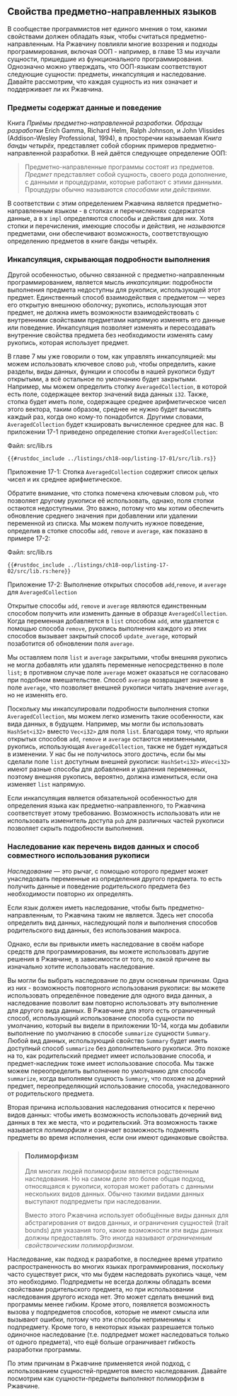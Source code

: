 ## Свойства предметно-направленных языков

В сообществе программистов нет единого мнения о том, какими свойствами должен обладать язык, чтобы считаться предметно-направленным. На Ржавчину повлияли многие воззрения и подходы программирования, включая ООП - например, в главе 13 мы изучали сущности, пришедшие из функционального программирования. Однозначно можно утверждать, что ООП-языкам соответствуют следующие сущности: предметы, инкапсуляция и наследование. Давайте рассмотрим, что каждая сущность из них означает и поддерживает ли их Ржавчина.

### Предметы содержат данные и поведение

Книга *Приёмы предметно-направленной разработки. Образцы разработки* Erich Gamma, Richard Helm, Ralph Johnson, и John Vlissides (Addison-Wesley Professional, 1994), в просторечии называемая *Книга банды четырёх*, представляет собой сборник примеров предметно-направленной разработки. В ней даётся следующее определение ООП:

> Предметно-направленные программы состоят из предметов. *Предмет* представляет собой сущность, своего рода дополнение, с данными и процедурами, которые работают с этими данными. Процедуры обычно называются *способами* или *действиями*.

В соответствии с этим определением Ржавчина является предметно-направленным языком - в стопках и перечислениях содержатся данные, а в х `impl` определяются способы и действия для них. Хотя стопки и перечисления, имеющие способы и действия, не *называются* предметами, они обеспечивают  возможность, соответствующую определению предметов в книге банды четырёх.

### Инкапсуляция, скрывающая подробности выполнения

Другой особенностью, обычно связанной с предметно-направленным программированием, является мысль *инкапсуляции*: подробности выполнения предмета недоступны для рукописи, использующей этот предмет. Единственный способ взаимодействия с предметом — через его открытую внешнюю оболочку; рукопись, использующая этот предмет, не должна иметь возможности взаимодействовать с внутренними свойствами предметами напрямую изменять его данные или поведение. Инкапсуляция позволяет изменять и пересоздавать внутренние свойства предмета без необходимости изменять саму рукопись, которая использует предмет.

В главе 7 мы уже говорили о том, как управлять инкапсуляцией: мы можем использовать ключевое слово `pub`, чтобы определить, какие разделы, виды данных, функции и способы в нашей рукописи будут открытыми, а всё остальное по умолчанию будет закрытыми. Например, мы можем определить стопку `AveragedCollection`, в которой есть поле, содержащее вектор значений вида данных `i32`. Также, стопка будет иметь поле, содержащее среднее арифметическое чисел этого вектора, таким образом, среднее не нужно будет вычислять каждый раз, когда оно кому-то понадобится. Другими словами, `AveragedCollection` будет кэшировать вычисленное среднее для нас. В приложении 17-1 приведено определение стопки `AveragedCollection`:

<span class="filename">Файл: src/lib.rs</span>

```rust,noplayground
{{#rustdoc_include ../listings/ch18-oop/listing-17-01/src/lib.rs}}
```

<span class="caption">Приложение 17-1: Стопка <code>AveragedCollection</code> содержит список целых чисел и их среднее арифметическое.</span>

Обратите внимание, что стопка помечена ключевым словом `pub`, что позволяет другому рукописи её использовать, однако, поля стопки остаются недоступными. Это важно, потому что мы хотим обеспечить обновление среднего значения при добавлении или удалении переменной из списка. Мы можем получить нужное поведение, определив в стопке способы `add`, `remove` и `average`, как показано в примере 17-2:

<span class="filename">Файл: src/lib.rs</span>

```rust,noplayground
{{#rustdoc_include ../listings/ch18-oop/listing-17-02/src/lib.rs:here}}
```

<span class="caption">Приложение 17-2: Выполнение открытых способов <code>add</code>,<code>remove</code>, и <code>average</code> для <code>AveragedCollection</code></span>

Открытые способы `add`, `remove` и `average` являются единственным способом получить или изменить данные в образце `AveragedCollection`. Когда переменная добавляется в `list` способом `add`, или удаляется с помощью способа `remove`, рукопись выполнения каждого из этих способов вызывает закрытый способ `update_average`, который позаботится об обновлении поля `average`.

Мы оставляем поля `list` и `average` закрытыми, чтобы внешняя рукопись не могла добавлять или удалять переменные непосредственно в поле `list`; в противном случае поле `average` может оказаться не согласовано при подобном вмешательстве. Способ `average` возвращает значение в поле `average`, что позволяет внешней рукописи читать значение `average`, но не изменять его.

Поскольку мы инкапсулировали подробности выполнения стопки `AveragedCollection`, мы можем легко изменить такие особенности, как вида данных, в будущем. Например, мы могли бы использовать `HashSet<i32>` вместо `Vec<i32>` для поля `list`. Благодаря тому, что ярлыки открытых способов `add`, `remove` и `average` остаются неизменными, рукопись, использующая `AveragedCollection`, также не будет нуждаться в изменении. У нас бы не получилось этого достичь, если бы мы сделали поле `list` доступным внешней рукописи: `HashSet<i32>` и`Vec<i32>` имеют разные способы для добавления и удаления переменных, поэтому внешняя рукопись, вероятно, должна измениться, если она изменяет `list` напрямую.

Если инкапсуляция является обязательной особенностью для определения языка как предметно-направленного, то Ржавчина соответствует этому требованию. Возможность использовать или не использовать изменитель доступа `pub` для различных частей рукописи позволяет скрыть подробности выполнения.

### Наследование как перечень видов данных и способ совместного использования рукописи

*Наследование* — это рычаг, с помощью которого предмет может унаследовать переменные из определения другого предмета. то есть получить данные и поведение родительского предмета без необходимости повторно их определять.

Если язык должен иметь наследование, чтобы быть предметно-направленным, то Ржавчина таким не является. Здесь нет способа определить вид данных, наследующий поля и выполнения способов родительского вид данных, без использования макроса.

Однако, если вы привыкли иметь наследование в своём наборе средств для программирования, вы можете использовать другие решения в Ржавчине, в зависимости от того, по какой причине вы изначально хотите использовать наследование.

Вы могли бы выбрать наследование по двум основным причинам. Одна из них - возможность повторного использования рукописи: вы можете использовать определённое поведение для одного вида данных, а наследование позволит вам повторно использовать эту выполнение для другого вида данных. В Ржавчине для этого есть ограниченный способ, использующий использование способа сущности по умолчанию, который вы видели в приложении 10-14, когда мы добавили выполнение по умолчанию в способе `summarize` сущности `Summary`. Любой вид данных, использующий свойство `Summary` будет иметь доступный способ `summarize` без дополнительного рукописи. Это похоже на то, как родительский предмет имеет использование способа, и предмет-наследник тоже имеет использование способа. Мы также можем переопределить выполнение по умолчанию для способа `summarize`, когда выполняем сущность `Summary`, что похоже на дочерний предмет, переопределяющий использование способа, унаследованного от родительского предмета.

Вторая причина использования наследования относится к перечню видов данных: чтобы иметь возможность использовать дочерний вид данных в тех же места, что и родительский. Эта возможность также называется *полиморфизм* и означает возможность подменять предметы во время исполнения, если они имеют одинаковые свойства.

> ### Полиморфизм
>
> Для многих людей полиморфизм является родственным наследования. Но на самом деле это более общая подход, относящаяся к рукописи, которая может работать с данными нескольких видов данных. Обычно такими видами данных выступают подпредметы при наследовании.
>
> Вместо этого Ржавчина использует обобщённые виды данных для абстрагирования от видов данных, и ограничения сущностей (trait bounds) для указания того, какие возможности эти виды данных должны предоставлять. Это иногда называют *ограниченным свойствоическим полиморфизмом*.

Наследование, как подход к разработке, в последнее время утратило распространенность во многих языках программирования, поскольку часто существует риск, что мы будем наследовать рукопись чаще, чем это необходимо. Подпредметы не всегда должны обладать всеми свойствами родительского предмета, но при использовании наследования другого исхода нет. Это может сделать внешний вид программы менее гибким. Кроме этого, появляется возможность вызова у подпредметов способов, которые не имеют смысла или вызывают ошибки, потому что эти способы неприменимы к подпредмету. Кроме того, в некоторых языках разрешается только одиночное наследование (т.е. подпредмет может наследоваться только от одного предмета), что ещё больше ограничивает гибкость разработки программы.

По этим причинам в Ржавчине применяется иной подход, с использованием сущностей-предметов вместо наследования. Давайте посмотрим как сущности-предметы выполняют полиморфизм в Ржавчине.
